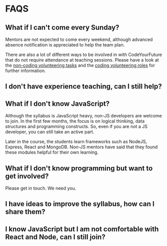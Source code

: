 # FAQS

## What if I can't come every Sunday?
Mentors are not expected to come every weekend, although advanced absence notification is appreciated to help the team plan.

There are also a lot of different ways to be involved in with CodeYourFuture that do not require attendance at teaching sessions. Please have a look at the [non-coding volunteering tasks](/src/no-coding-volunteering.md) and the [coding volunteering roles](/src/volunteering-roles.md) for further information.

## I don't have experience teaching, can I still help?

## What if I don't know JavaScript?
Although the syllabus is JavaScript heavy, non-JS developers are welcome to join. In the first few months, the focus is on logical thinking, data structures and programming constructs. So, even if you are not a JS developer, you can still take an active part.

Later in the course, the students learn frameworks such as NodeJS, Express, React and MongoDB. Non-JS mentors have said that they found these modules helpful for their own learning.

## What if I don't know programming but want to get involved?
Please get in touch. We need you.

## I have ideas to improve the syllabus, how can I share them?

## I know JavaScript but I am not comfortable with React and Node, can I still join?
